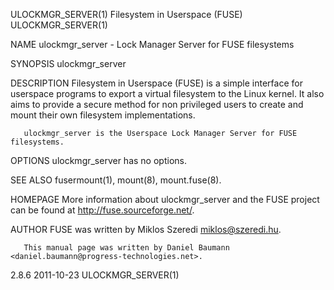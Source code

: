 ULOCKMGR_SERVER(1)                                                                      Filesystem in Userspace (FUSE)                                                                     ULOCKMGR_SERVER(1)

NAME
       ulockmgr_server - Lock Manager Server for FUSE filesystems

SYNOPSIS
       ulockmgr_server

DESCRIPTION
       Filesystem  in  Userspace  (FUSE) is a simple interface for userspace programs to export a virtual filesystem to the Linux kernel. It also aims to provide a secure method for non privileged users to
       create and mount their own filesystem implementations.

       ulockmgr_server is the Userspace Lock Manager Server for FUSE filesystems.

OPTIONS
       ulockmgr_server has no options.

SEE ALSO
       fusermount(1), mount(8), mount.fuse(8).

HOMEPAGE
       More information about ulockmgr_server and the FUSE project can be found at <http://fuse.sourceforge.net/>.

AUTHOR
       FUSE was written by Miklos Szeredi <miklos@szeredi.hu>.

       This manual page was written by Daniel Baumann <daniel.baumann@progress-technologies.net>.

2.8.6                                                                                             2011-10-23                                                                               ULOCKMGR_SERVER(1)
